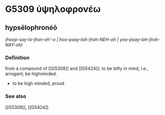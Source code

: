 # G5309 ὑψηλοφρονέω

## hypsēlophronéō

_(hoop-say-lo-fron-eh'-o | hoo-psay-loh-froh-NEH-oh | yoo-psay-loh-froh-NAY-oh)_

### Definition

from a compound of [[G5308]] and [[G5424]]; to be lofty in mind, i.e., arrogant; be highminded.

- to be high minded, proud

### See also

[[G5308]], [[G5424]]

